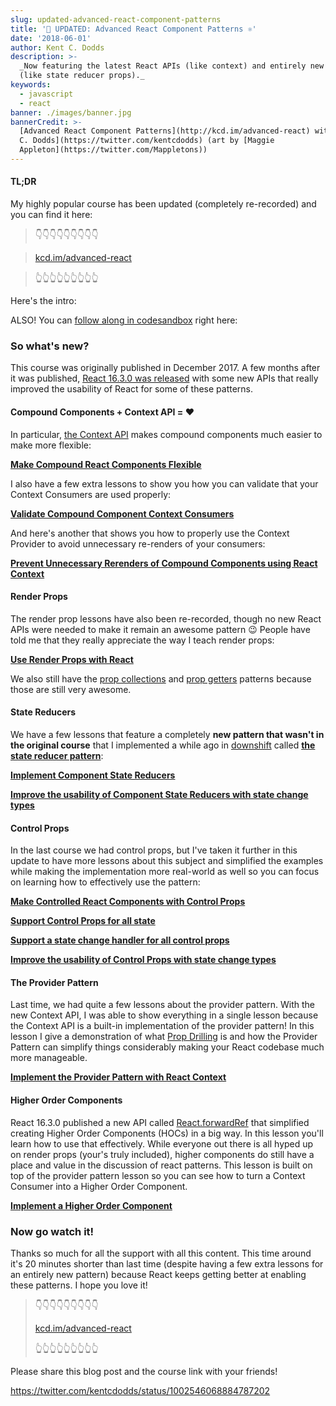 ```yaml
---
slug: updated-advanced-react-component-patterns
title: '💯 UPDATED: Advanced React Component Patterns ⚛️'
date: '2018-06-01'
author: Kent C. Dodds
description: >-
  _Now featuring the latest React APIs (like context) and entirely new patterns
  (like state reducer props)._
keywords:
  - javascript
  - react
banner: ./images/banner.jpg
bannerCredit: >-
  [Advanced React Component Patterns](http://kcd.im/advanced-react) with [Kent
  C. Dodds](https://twitter.com/kentcdodds) (art by [Maggie
  Appleton](https://twitter.com/Mappletons))
---
```


#### TL;DR

My highly popular course has been updated (completely re-recorded) and you can
find it here:

> 👇👇👇👇👇👇👇👇👇

> [kcd.im/advanced-react](http://kcd.im/advanced-react)

> 👆👆👆👆👆👆👆👆👆

Here's the intro:

ALSO! You can
[follow along in codesandbox](https://codesandbox.io/s/github/kentcdodds/advanced-react-patterns-v2/tree/egghead)
right here:

### So what's new?

This course was originally published in December 2017. A few months after it was
published,
[React 16.3.0 was released](https://reactjs.org/blog/2018/03/29/react-v-16-3.html)
with some new APIs that really improved the usability of React for some of these
patterns.

#### Compound Components + Context API = ❤️

In particular, [the Context API](https://reactjs.org/docs/context.html) makes
compound components much easier to make more flexible:

[**Make Compound React Components Flexible**](https://egghead.io/lessons/react-make-compound-react-components-flexible-ba049f22)

I also have a few extra lessons to show you how you can validate that your
Context Consumers are used properly:

[**Validate Compound Component Context Consumers**](https://egghead.io/lessons/react-validate-compound-component-context-consumers)

And here's another that shows you how to properly use the Context Provider to
avoid unnecessary re-renders of your consumers:

[**Prevent Unnecessary Rerenders of Compound Components using React Context**](https://egghead.io/lessons/react-prevent-unnecessary-rerenders-of-compound-components-using-react-context)

#### Render Props

The render prop lessons have also been re-recorded, though no new React APIs
were needed to make it remain an awesome pattern 😉 People have told me that
they really appreciate the way I teach render props:

[**Use Render Props with React**](https://egghead.io/lessons/react-use-render-props-with-react-5ce29321)

We also still have the
[prop collections](https://egghead.io/lessons/react-use-prop-collections-with-render-props-ea6ca5c2)
and
[prop getters](https://egghead.io/lessons/react-use-prop-getters-with-render-props-b18543b7)
patterns because those are still very awesome.

#### State Reducers

We have a few lessons that feature a completely **new pattern that wasn't in the
original course** that I implemented a while ago in
[downshift](https://github.com/downshift-js/downshift) called
[**the state reducer pattern**](https://blog.kentcdodds.com/the-state-reducer-pattern--b40316cfac57):

[**Implement Component State Reducers**](https://egghead.io/lessons/react-implement-component-state-reducers)

[**Improve the usability of Component State Reducers with state change types**](https://egghead.io/lessons/react-improve-the-usability-of-component-state-reducers-with-state-change-types)

#### Control Props

In the last course we had control props, but I've taken it further in this
update to have more lessons about this subject and simplified the examples while
making the implementation more real-world as well so you can focus on learning
how to effectively use the pattern:

[**Make Controlled React Components with Control Props**](https://egghead.io/lessons/react-make-controlled-react-components-with-control-props-97f6aaa1)

[**Support Control Props for all state**](https://egghead.io/lessons/react-support-control-props-for-all-state)

[**Support a state change handler for all control props**](https://egghead.io/lessons/react-support-a-state-change-handler-for-all-control-props)

[**Improve the usability of Control Props with state change types**](https://egghead.io/lessons/react-improve-the-usability-of-control-props-with-state-change-types)

#### The Provider Pattern

Last time, we had quite a few lessons about the provider pattern. With the new
Context API, I was able to show everything in a single lesson because the
Context API is a built-in implementation of the provider pattern! In this lesson
I give a demonstration of what
[Prop Drilling](https://blog.kentcdodds.com/prop-drilling-bb62e02cb691) is and
how the Provider Pattern can simplify things considerably making your React
codebase much more manageable.

[**Implement the Provider Pattern with React Context**](https://egghead.io/lessons/react-implement-the-provider-pattern-with-react-context)

#### Higher Order Components

React 16.3.0 published a new API called
[React.forwardRef](https://reactjs.org/docs/forwarding-refs.html) that
simplified creating Higher Order Components (HOCs) in a big way. In this lesson
you'll learn how to use that effectively. While everyone out there is all hyped
up on render props (your's truly included), higher components do still have a
place and value in the discussion of react patterns. This lesson is built on top
of the provider pattern lesson so you can see how to turn a Context Consumer
into a Higher Order Component.

[**Implement a Higher Order Component**](https://egghead.io/lessons/react-implement-a-higher-order-component)

### Now go watch it!

Thanks so much for all the support with all this content. This time around it's
20 minutes shorter than last time (despite having a few extra lessons for an
entirely new pattern) because React keeps getting better at enabling these
patterns. I hope you love it!

> 👇👇👇👇👇👇👇👇👇
>
> [kcd.im/advanced-react](http://kcd.im/advanced-react)
>
> 👆👆👆👆👆👆👆👆👆

Please share this blog post and the course link with your friends!

https://twitter.com/kentcdodds/status/1002546068884787202
